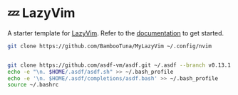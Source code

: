 # 💤 LazyVim

A starter template for [LazyVim](https://github.com/LazyVim/LazyVim).
Refer to the [documentation](https://lazyvim.github.io/installation) to get started.


```bash
git clone https://github.com/BambooTuna/MyLazyVim ~/.config/nvim


git clone https://github.com/asdf-vm/asdf.git ~/.asdf --branch v0.13.1
echo -e "\n. $HOME/.asdf/asdf.sh" >> ~/.bash_profile
echo -e '\n. $HOME/.asdf/completions/asdf.bash' >> ~/.bash_profile
source ~/.bashrc

```
